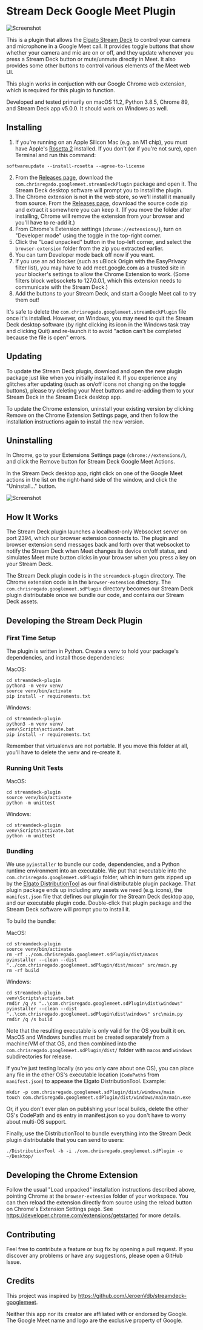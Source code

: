 # Stream Deck Google Meet Plugin

![Screenshot](keys_screenshot.png)

This is a plugin that allows the [Elgato Stream Deck](https://www.elgato.com/en/gaming/stream-deck) to control your camera and microphone in a Google Meet call. It provides toggle buttons that show whether your camera and mic are on or off, and they update whenever you press a Stream Deck button or mute/unmute directly in Meet. It also provides some other buttons to control various elements of the Meet web UI.

This plugin works in conjuction with our Google Chrome web extension, which is required for this plugin to function.

Developed and tested primarily on macOS 11.2, Python 3.8.5, Chrome 89, and Stream Deck app v5.0.0. It should work on Windows as well.

## Installing

1. If you're running on an Apple Silicon Mac (e.g. an M1 chip), you must have Apple's [Rosetta 2](https://support.apple.com/en-us/HT211861) installed. If you don't (or if you're not sure), open Terminal and run this command:
```
softwareupdate --install-rosetta --agree-to-license
```
2. From the [Releases page](https://github.com/ChrisRegado/streamdeck-googlemeet/releases), download the `com.chrisregado.googlemeet.streamDeckPlugin` package and open it. The Stream Deck desktop software will prompt you to install the plugin.
3. The Chrome extension is not in the web store, so we'll install it manually from source. From the [Releases page](https://github.com/ChrisRegado/streamdeck-googlemeet/releases), download the source code zip and extract it somewhere you can keep it. (If you move the folder after installing, Chrome will remove the extension from your browser and you'll have to re-add it.)
4. From Chrome's Extension settings (`chrome://extensions/`), turn on "Developer mode" using the toggle in the top-right corner.
5. Click the "Load unpacked" button in the top-left corner, and select the `browser-extension` folder from the zip you extracted earlier.
6. You can turn Developer mode back off now if you want.
7. If you use an ad blocker (such as uBlock Origin with the EasyPrivacy filter list), you may have to add meet.google.com as a trusted site in your blocker's settings to allow the Chrome Extension to work. (Some filters block websockets to 127.0.0.1, which this extension needs to communicate with the Stream Deck.)
8. Add the buttons to your Stream Deck, and start a Google Meet call to try them out!

It's safe to delete the `com.chrisregado.googlemeet.streamDeckPlugin` file once it's installed. However, on Windows, you may need to quit the Stream Deck desktop software (by right clicking its icon in the Windows task tray and clicking Quit) and re-launch it to avoid "action can't be completed because the file is open" errors.

## Updating

To update the Stream Deck plugin, download and open the new plugin package just like when you initially installed it. If you experience any glitches after updating (such as on/off icons not changing on the toggle buttons), please try deleting your Meet buttons and re-adding them to your Stream Deck in the Stream Deck desktop app.

To update the Chrome extension, uninstall your existing version by clicking Remove on the Chrome Extension Settings page, and then follow the installation instructions again to install the new version.

## Uninstalling

In Chrome, go to your Extensions Settings page (`chrome://extensions/`), and click the Remove button for Stream Deck Google Meet Actions.

In the Stream Deck desktop app, right click on one of the Google Meet actions in the list on the right-hand side of the window, and click the "Uninstall..." button.

![Screenshot](uninstall_screenshot.png)

## How It Works

The Stream Deck plugin launches a localhost-only Websocket server on port 2394, which our browser extension connects to. The plugin and browser extension send messages back and forth over that websocket to notify the Stream Deck when Meet changes its device on/off status, and simulates Meet mute button clicks in your browser when you press a key on your Stream Deck.

The Stream Deck plugin code is in the `streamdeck-plugin` directory. The Chrome extension code is in the `browser-extension` directory. The `com.chrisregado.googlemeet.sdPlugin` directory becomes our Stream Deck plugin distributable once we bundle our code, and contains our Stream Deck assets.

## Developing the Stream Deck Plugin

### First Time Setup

The plugin is written in Python. Create a venv to hold your package's dependencies, and install those dependencies:

MacOS:

```
cd streamdeck-plugin
python3 -m venv venv/
source venv/bin/activate
pip install -r requirements.txt
```

Windows:

```
cd streamdeck-plugin
python3 -m venv venv/
venv\Scripts\activate.bat
pip install -r requirements.txt
```

Remember that virtualenvs are not portable. If you move this folder at all, you'll have to delete the venv and re-create it.

### Running Unit Tests

MacOS:

```
cd streamdeck-plugin
source venv/bin/activate
python -m unittest
```

Windows:

```
cd streamdeck-plugin
venv\Scripts\activate.bat
python -m unittest
```

### Bundling

We use `pyinstaller` to bundle our code, dependencies, and a Python runtime environment into an executable. We put that executable into the `com.chrisregado.googlemeet.sdPlugin` folder, which in turn gets zipped up by the [Elgato DistributionTool](https://developer.elgato.com/documentation/stream-deck/sdk/packaging/) as our final distributable plugin package. That plugin package ends up including any assets we need (e.g. icons), the `manifest.json` file that defines our plugin for the Stream Deck desktop app, and our executable plugin code. Double-click that plugin package and the Stream Deck software will prompt you to install it.

To build the bundle:

MacOS:

```
cd streamdeck-plugin
source venv/bin/activate
rm -rf ../com.chrisregado.googlemeet.sdPlugin/dist/macos
pyinstaller --clean --dist "../com.chrisregado.googlemeet.sdPlugin/dist/macos" src/main.py
rm -rf build
```

Windows:

```
cd streamdeck-plugin
venv\Scripts\activate.bat
rmdir /q /s "..\com.chrisregado.googlemeet.sdPlugin\dist\windows"
pyinstaller --clean --dist "..\com.chrisregado.googlemeet.sdPlugin\dist\windows" src\main.py
rmdir /q /s build
```

Note that the resulting executable is only valid for the OS you built it on. MacOS and Windows bundles must be created separately from a machine/VM of that OS, and then combined into the `com.chrisregado.googlemeet.sdPlugin/dist/` folder with `macos` and `windows` subdirectories for release.

If you're just testing locally (so you only care about one OS), you can place any file in the other OS's executable location (`CodePath`s from `manifest.json`) to appease the Elgato DistributionTool. Example:

```
mkdir -p com.chrisregado.googlemeet.sdPlugin/dist/windows/main
touch com.chrisregado.googlemeet.sdPlugin/dist/windows/main/main.exe
```

Or, if you don't ever plan on publishing your local builds, delete the other OS's CodePath and `OS` entry in manifest.json so you don't have to worry about multi-OS support.

Finally, use the DistributionTool to bundle everything into the Stream Deck plugin distributable that you can send to users:

```
./DistributionTool -b -i ./com.chrisregado.googlemeet.sdPlugin -o ~/Desktop/
```

## Developing the Chrome Extension

Follow the usual "Load unpacked" installation instructions described above, pointing Chrome at the `browser-extension` folder of your workspace. You can then reload the extension directly from source using the reload button on Chrome's Extension Settings page. See https://developer.chrome.com/extensions/getstarted for more details.

## Contributing

Feel free to contribute a feature or bug fix by opening a pull request. If you discover any problems or have any suggestions, please open a GitHub Issue.

## Credits

This project was inspired by https://github.com/JeroenVdb/streamdeck-googlemeet.

Neither this app nor its creator are affiliated with or endorsed by Google. The Google Meet name and logo are the exclusive property of Google.
